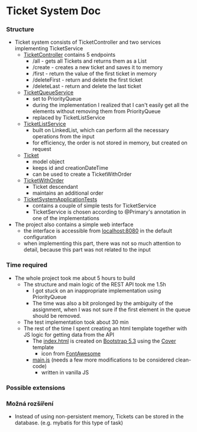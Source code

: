 # Ticket System Doc

### Structure
- Ticket system consists of TicketController and two services implementing TicketService
    - [TicketController](src/main/java/cz/ticketsystem/controller/TicketController.java) contains 5 endpoints
        - /all - gets all Tickets and returns them as a List
        - /create - creates a new ticket and saves it to memory
        - /first - return the value of the first ticket in memory
        - /deleteFirst - return and delete the first ticket
        - /deleteLast - return and delete the last ticket
    - [TicketQueueService](src/main/java/cz/ticketsystem/service/TicketQueueService.java)
        - set to PriorityQueue
        - during the implementation I realized that I can't easily get all the elements without removing them from PriorityQueue
        - replaced by TicketListService
    - [TicketListService](src/main/java/cz/ticketsystem/service/TicketListService.java)
        - built on LinkedList, which can perform all the necessary operations from the input
        - for efficiency, the order is not stored in memory, but created on request
    - [Ticket](src/main/java/cz/ticketsystem/model/Ticket.java)
        - model object
        - keeps id and creationDateTime
        - can be used to create a TicketWithOrder
    - [TicketWithOrder](src/main/java/cz/ticketsystem/model/TicketWithOrder.java)
        - Ticket descendant
        - maintains an additional order
    - [TicketSystemApplicationTests](src/test/java/cz/ticketsystem/TicketSystemApplicationTests.java)
        - contains a couple of simple tests for TicketService
        - TicketService is chosen according to @Primary's annotation in one of the implementations
- The project also contains a simple web interface
    - the interface is accessible from [localhost:8080](http://localhost:8080/) in the default configuration
    - when implementing this part, there was not so much attention to detail, because this part was not related to the input

### Time required
- The whole project took me about 5 hours to build
    - The structure and main logic of the REST API took me 1.5h
        - I got stuck on an inappropriate implementation using PriorityQueue
        - The time was also a bit prolonged by the ambiguity of the assignment, when I was not sure if the first element in the queue should be removed.
    - The test implementation took about 30 min
    - The rest of the time I spent creating an html template together with JS logic for getting data from the API
        - The [index.html](src/main/resources/static/index.html) is created on [Bootstrap 5.3](https://getbootstrap.com/docs/5.3/) using the [Cover](https://getbootstrap.com/docs/5.3/examples/cover/) template
            - icon from [FontAwesome](https://fontawesome.com/)
        - [main.js](src/main/resources/static/main.js) (needs a few more modifications to be considered clean-code)
            - written in vanilla JS
### Possible extensions
### Možná rozšíření
- Instead of using non-persistent memory, Tickets can be stored in the database. (e.g. mybatis for this type of task)

